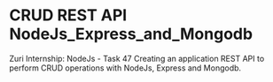 # CRUD REST API   NodeJs_Express_and_Mongodb
 Zuri Internship: NodeJs - Task 47   Creating an application REST API to perform CRUD operations with NodeJs, Express and Mongodb.

